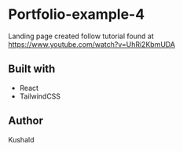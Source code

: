# Portfolio-example-4

Landing page created follow tutorial found at https://www.youtube.com/watch?v=UhRi2KbmUDA

## Built with

- React
- TailwindCSS

## Author

Kushald
